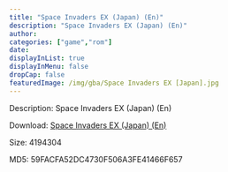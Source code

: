 ```yaml
---
title: "Space Invaders EX (Japan) (En)"
description: "Space Invaders EX (Japan) (En)"
author: 
categories: ["game","rom"]
date: 
displayInList: true
displayInMenu: false
dropCap: false
featuredImage: /img/gba/Space Invaders EX [Japan].jpg
---
```


Description: Space Invaders EX (Japan) (En)

Download: <a style="text-decoration:underline;" href="https://mega.nz/#!XGQiBAhK!NuqtTbwla5dvTvNvjNl_sKZN6lIMHY3I8K4EBhIwWqQ" target = "_blank" rel = "nofollow" > Space Invaders EX (Japan) (En)</a>

Size: 4194304

MD5: 59FACFA52DC4730F506A3FE41466F657

